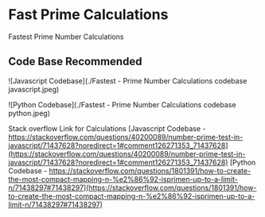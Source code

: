 # Fast Prime Calculations
Fastest Prime Number Calculations

## Code Base Recommended 
![Javascript Codebase](./Fastest - Prime Number Calculations codebase javascript.jpeg)

![Python Codebase](./Fastest - Prime Number Calculations codebase python.jpeg)

Stack overflow Link for Calculations
[Javascript Codebase - https://stackoverflow.com/questions/40200089/number-prime-test-in-javascript/71437628?noredirect=1#comment126271353_71437628](https://stackoverflow.com/questions/40200089/number-prime-test-in-javascript/71437628?noredirect=1#comment126271353_71437628)
[Python Codebase - https://stackoverflow.com/questions/1801391/how-to-create-the-most-compact-mapping-n-%e2%86%92-isprimen-up-to-a-limit-n/71438297#71438297](https://stackoverflow.com/questions/1801391/how-to-create-the-most-compact-mapping-n-%e2%86%92-isprimen-up-to-a-limit-n/71438297#71438297)
